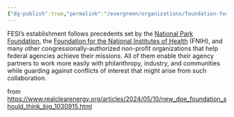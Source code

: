 ```yaml
---
{"dg-publish":true,"permalink":"/evergreen/organizations/foundation-for-energy-security-and-innovation-fesi/"}
---
```


FESI’s establishment follows precedents set by the [National Park Foundation](https://www.nationalparks.org/), the [Foundation for the National Institutes of Health](https://fnih.org/) (FNIH), and many other congressionally-authorized non-profit organizations that help federal agencies achieve their missions. All of them enable their agency partners to work more easily with philanthropy, industry, and communities while guarding against conflicts of interest that might arise from such collaboration.

from https://www.realclearenergy.org/articles/2024/05/10/new_doe_foundation_should_think_big_1030915.html
